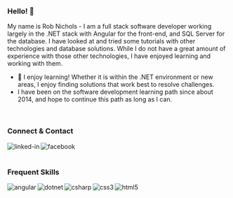 ### Hello! 👋
My name is Rob Nichols - I am a full stack software developer working largely in the .NET stack with Angular for the front-end, and SQL Server for the database. I have looked at and tried some tutorials with other technologies and database solutions. While I do not have a great amount of experience with those other technologies, I have enjoyed learning and working with them.

- 🌱 I enjoy learning! Whether it is within the .NET environment or new areas, I enjoy finding solutions that work best to resolve challenges.
- I have been on the software development learning path since about 2014, and hope to continue this path as long as I can.
<br>

### Connect & Contact
[<img align="left" alt="linked-in" src="https://img.shields.io/badge/linkedin-%230077B5.svg?&style=for-the-badge&logo=linkedin&logoColor=white" />](https://www.linkedin.com/in/rob-nichols-idaho/)

[<img align="left" alt="facebook" src="https://img.shields.io/badge/facebook-%231877F2.svg?&style=for-the-badge&logo=facebook&logoColor=white" />](https://www.facebook.com/rob.nichols.9421/)
<br>
<br>

### Frequent Skills
<img align="left" alt="angular" src="https://img.shields.io/badge/Angular%20-%2320232a.svg?&style=for-the-badge&logo=angular&logoColor=white&labelColor=DD0031&color=838383" />
<img align="left" alt="dotnet" src="https://img.shields.io/badge/.NET%20-%2320232a.svg?&style=for-the-badge&logo=dotnet&logoColor=white&labelColor=512BD4&color=838383" />
<img align="left" alt="csharp" src="https://img.shields.io/badge/c sharp%20-%2320232a.svg?&style=for-the-badge&logo=csharp&logoColor=white&labelColor=239120&color=838383" />
<img align="left" alt="css3" src="https://img.shields.io/badge/css3%20-%2320232a.svg?&style=for-the-badge&logo=css3&logoColor=white&labelColor=1572B6&color=838383" />
<img align="left" alt="html5" src="https://img.shields.io/badge/html5%20-%2320232a.svg?&style=for-the-badge&logo=html5&logoColor=white&labelColor=E34F26&color=838383" />
<br>

<!--
**robNichols-unlimited/robNichols-unlimited** is a ✨ _special_ ✨ repository because its `README.md` (this file) appears on your GitHub profile.

Here are some ideas to get you started:

- 🔭 I’m currently working on ...
- 🌱 I’m currently learning ...
- 👯 I’m looking to collaborate on ...
- 🤔 I’m looking for help with ...
- 💬 Ask me about ...
- 📫 How to reach me: ...
- 😄 Pronouns: ...
- ⚡ Fun fact: ...
-->
